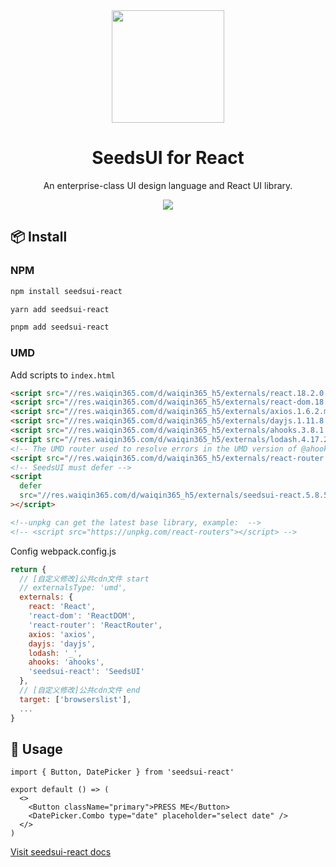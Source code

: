 <div align="center"><a name="readme-top"></a>

<img height="180" src="https://res.waiqin365.com/d/seedsui/logo.png">

<h1>SeedsUI for React</h1>

An enterprise-class UI design language and React UI library.

![](https://raw.githubusercontent.com/andreasbm/readme/master/assets/lines/rainbow.png)

</div>

## 📦 Install

### NPM

```bash
npm install seedsui-react
```

```bash
yarn add seedsui-react
```

```bash
pnpm add seedsui-react
```

### UMD

Add scripts to `index.html`

```html
<script src="//res.waiqin365.com/d/waiqin365_h5/externals/react.18.2.0.min.js"></script>
<script src="//res.waiqin365.com/d/waiqin365_h5/externals/react-dom.18.2.0.min.js"></script>
<script src="//res.waiqin365.com/d/waiqin365_h5/externals/axios.1.6.2.min.js"></script>
<script src="//res.waiqin365.com/d/waiqin365_h5/externals/dayjs.1.11.8.min.js"></script>
<script src="//res.waiqin365.com/d/waiqin365_h5/externals/ahooks.3.8.1.min.js"></script>
<script src="//res.waiqin365.com/d/waiqin365_h5/externals/lodash.4.17.21.min.js"></script>
<!-- The UMD router used to resolve errors in the UMD version of @ahooksjs/use-url-state -->
<script src="//res.waiqin365.com/d/waiqin365_h5/externals/react-router.6.26.1.min.js"></script>
<!-- SeedsUI must defer -->
<script
  defer
  src="//res.waiqin365.com/d/waiqin365_h5/externals/seedsui-react.5.8.52.min.js"
></script>

<!--unpkg can get the latest base library, example:  -->
<!-- <script src="https://unpkg.com/react-routers"></script> -->
```

Config webpack.config.js

```js
return {
  // [自定义修改]公共cdn文件 start
  // externalsType: 'umd',
  externals: {
    react: 'React',
    'react-dom': 'ReactDOM',
    'react-router': 'ReactRouter',
    axios: 'axios',
    dayjs: 'dayjs',
    lodash: '_',
    ahooks: 'ahooks',
    'seedsui-react': 'SeedsUI'
  },
  // [自定义修改]公共cdn文件 end
  target: ['browserslist'],
  ...
}
```

## 🔨 Usage

```tsx
import { Button, DatePicker } from 'seedsui-react'

export default () => (
  <>
    <Button className="primary">PRESS ME</Button>
    <DatePicker.Combo type="date" placeholder="select date" />
  </>
)
```

[Visit seedsui-react docs](https://colaboy.github.io/seedsui-react/)
